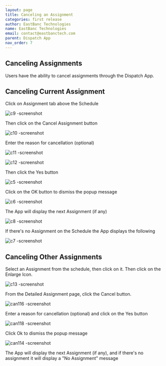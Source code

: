 ```yaml
---
layout: page
title: Canceling an Assignment
categories: first release
author: EastBanc Technologies
name: EastBanc Technologies
email: contact@eastbanctech.com
parent: Dispatch App
nav_order: 7
---
```


<section id="canceling-assignments" markdown="1">

# Canceling Assignments

Users have the ability to cancel assignments through the Dispatch App.

<section id="canceling-current-assignment" markdown="1">

## Canceling Current Assignment

Click on Assignment tab above the Schedule

![c9 -screenshot](../images/dispatch-app/da-cancelling/canceling-current-assignment1.png)

Then click on the Cancel Assignment button

![c10 -screenshot](../images/dispatch-app/da-cancelling/canceling-current-assignment2.png)

Enter the reason for cancellation (optional)

![c11 -screenshot](../images/dispatch-app/da-cancelling/canceling-current-assignment3.png)

![c12 -screenshot](../images/dispatch-app/da-cancelling/canceling-current-assignment4.png)

Then click the Yes button

![c5 -screenshot](../images/dispatch-app/da-cancelling/canceling-current-assignment5.png)

Click on the OK button to dismiss the popup message

![c6 -screenshot](../images/dispatch-app/da-cancelling/canceling-current-assignment6.png)

The App will display the next Assignment (if any)

![c8 -screenshot](../images/dispatch-app/da-cancelling/canceling-current-assignment7.png)

If there's no Assignment on the Schedule the App displays the following

![c7 -screenshot](../images/dispatch-app/da-cancelling/canceling-current-assignment8.png)
</section>

<section id="canceling-other-assignments" markdown="1">

## Canceling Other Assignments
Select an Assignment from the schedule, then click on it. Then click on the Enlarge Icon.

![c13 -screenshot](../images/dispatch-app/da-cancelling/canceling-other-assignments1.png)

From the Detailed Assignment page, click the Cancel button.

![can116 -screenshot](../images/dispatch-app/da-cancelling/canceling-other-assignments2.png)

Enter a reason for cancellation (optional) and click on the Yes button

![can118 -screenshot](../images/dispatch-app/da-cancelling/canceling-other-assignments3.png)

Click Ok to dismiss the popup message

![can114 -screenshot](../images/dispatch-app/da-cancelling/canceling-other-assignments4.png)

The App will display the next Assignment (if any), and if there's no assignment it will display a "No Assignment" message

</section>
</section>




